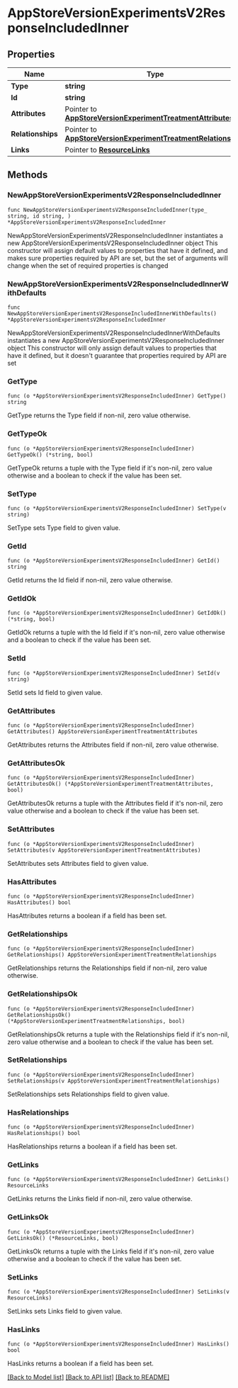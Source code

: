 # AppStoreVersionExperimentsV2ResponseIncludedInner

## Properties

Name | Type | Description | Notes
------------ | ------------- | ------------- | -------------
**Type** | **string** |  | 
**Id** | **string** |  | 
**Attributes** | Pointer to [**AppStoreVersionExperimentTreatmentAttributes**](AppStoreVersionExperimentTreatmentAttributes.md) |  | [optional] 
**Relationships** | Pointer to [**AppStoreVersionExperimentTreatmentRelationships**](AppStoreVersionExperimentTreatmentRelationships.md) |  | [optional] 
**Links** | Pointer to [**ResourceLinks**](ResourceLinks.md) |  | [optional] 

## Methods

### NewAppStoreVersionExperimentsV2ResponseIncludedInner

`func NewAppStoreVersionExperimentsV2ResponseIncludedInner(type_ string, id string, ) *AppStoreVersionExperimentsV2ResponseIncludedInner`

NewAppStoreVersionExperimentsV2ResponseIncludedInner instantiates a new AppStoreVersionExperimentsV2ResponseIncludedInner object
This constructor will assign default values to properties that have it defined,
and makes sure properties required by API are set, but the set of arguments
will change when the set of required properties is changed

### NewAppStoreVersionExperimentsV2ResponseIncludedInnerWithDefaults

`func NewAppStoreVersionExperimentsV2ResponseIncludedInnerWithDefaults() *AppStoreVersionExperimentsV2ResponseIncludedInner`

NewAppStoreVersionExperimentsV2ResponseIncludedInnerWithDefaults instantiates a new AppStoreVersionExperimentsV2ResponseIncludedInner object
This constructor will only assign default values to properties that have it defined,
but it doesn't guarantee that properties required by API are set

### GetType

`func (o *AppStoreVersionExperimentsV2ResponseIncludedInner) GetType() string`

GetType returns the Type field if non-nil, zero value otherwise.

### GetTypeOk

`func (o *AppStoreVersionExperimentsV2ResponseIncludedInner) GetTypeOk() (*string, bool)`

GetTypeOk returns a tuple with the Type field if it's non-nil, zero value otherwise
and a boolean to check if the value has been set.

### SetType

`func (o *AppStoreVersionExperimentsV2ResponseIncludedInner) SetType(v string)`

SetType sets Type field to given value.


### GetId

`func (o *AppStoreVersionExperimentsV2ResponseIncludedInner) GetId() string`

GetId returns the Id field if non-nil, zero value otherwise.

### GetIdOk

`func (o *AppStoreVersionExperimentsV2ResponseIncludedInner) GetIdOk() (*string, bool)`

GetIdOk returns a tuple with the Id field if it's non-nil, zero value otherwise
and a boolean to check if the value has been set.

### SetId

`func (o *AppStoreVersionExperimentsV2ResponseIncludedInner) SetId(v string)`

SetId sets Id field to given value.


### GetAttributes

`func (o *AppStoreVersionExperimentsV2ResponseIncludedInner) GetAttributes() AppStoreVersionExperimentTreatmentAttributes`

GetAttributes returns the Attributes field if non-nil, zero value otherwise.

### GetAttributesOk

`func (o *AppStoreVersionExperimentsV2ResponseIncludedInner) GetAttributesOk() (*AppStoreVersionExperimentTreatmentAttributes, bool)`

GetAttributesOk returns a tuple with the Attributes field if it's non-nil, zero value otherwise
and a boolean to check if the value has been set.

### SetAttributes

`func (o *AppStoreVersionExperimentsV2ResponseIncludedInner) SetAttributes(v AppStoreVersionExperimentTreatmentAttributes)`

SetAttributes sets Attributes field to given value.

### HasAttributes

`func (o *AppStoreVersionExperimentsV2ResponseIncludedInner) HasAttributes() bool`

HasAttributes returns a boolean if a field has been set.

### GetRelationships

`func (o *AppStoreVersionExperimentsV2ResponseIncludedInner) GetRelationships() AppStoreVersionExperimentTreatmentRelationships`

GetRelationships returns the Relationships field if non-nil, zero value otherwise.

### GetRelationshipsOk

`func (o *AppStoreVersionExperimentsV2ResponseIncludedInner) GetRelationshipsOk() (*AppStoreVersionExperimentTreatmentRelationships, bool)`

GetRelationshipsOk returns a tuple with the Relationships field if it's non-nil, zero value otherwise
and a boolean to check if the value has been set.

### SetRelationships

`func (o *AppStoreVersionExperimentsV2ResponseIncludedInner) SetRelationships(v AppStoreVersionExperimentTreatmentRelationships)`

SetRelationships sets Relationships field to given value.

### HasRelationships

`func (o *AppStoreVersionExperimentsV2ResponseIncludedInner) HasRelationships() bool`

HasRelationships returns a boolean if a field has been set.

### GetLinks

`func (o *AppStoreVersionExperimentsV2ResponseIncludedInner) GetLinks() ResourceLinks`

GetLinks returns the Links field if non-nil, zero value otherwise.

### GetLinksOk

`func (o *AppStoreVersionExperimentsV2ResponseIncludedInner) GetLinksOk() (*ResourceLinks, bool)`

GetLinksOk returns a tuple with the Links field if it's non-nil, zero value otherwise
and a boolean to check if the value has been set.

### SetLinks

`func (o *AppStoreVersionExperimentsV2ResponseIncludedInner) SetLinks(v ResourceLinks)`

SetLinks sets Links field to given value.

### HasLinks

`func (o *AppStoreVersionExperimentsV2ResponseIncludedInner) HasLinks() bool`

HasLinks returns a boolean if a field has been set.


[[Back to Model list]](../README.md#documentation-for-models) [[Back to API list]](../README.md#documentation-for-api-endpoints) [[Back to README]](../README.md)


